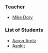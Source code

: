 ### Teacher

* [Mike Dory](http://github.com/mikedory)

### List of Students

* [Aaron Arntz](http://github.com/arntzy)
* [Aankit](https://github.com/aankit)


